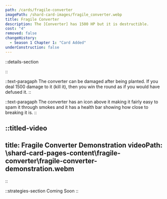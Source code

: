 ```yaml
---
path: /cards/fragile-converter
imagePath: /shard-card-images/fragile_converter.webp
title: Fragile Converter
description: The [Converter] has 1500 HP but it is destructible.
cost: "4"
removed: false
changeHistory:
  - Season 1 Chapter 1: "Card Added"
underConstruction: false
---
```


::details-section

::

::text-paragaph
The converter can be damaged after being planted. If you deal 1500 damage to it (kill it), then you win the round as if you would have defused it.
::

::text-paragaph
The converter has an icon above it making it fairly easy to spam it through smokes and it has a health bar showing how close to breaking it is.
::

::titled-video
---
title: Fragile Converter Demonstration
videoPath: \shard-card-pages-content\fragile-converter\fragile-converter-demonstration.webm
---
::

::strategies-section
Coming Soon
::

